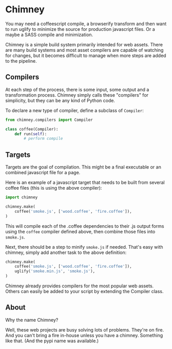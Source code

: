 Chimney
=======

You may need a coffeescript compile, a browserify transform and then
want to run uglify to minimize the source for production javascript
files. Or a maybe a SASS compile and minimization.

Chimney is a simple build system primarily intended for web
assets. There are many build systems and most asset compilers are
capable of watching for changes, but it becomes difficult to manage
when more steps are added to the pipeline.

Compilers
---------

At each step of the process, there is some input, some output and a
transformation process. Chimney simply calls these "compilers" for
simplicity, but they can be any kind of Python code.

To declare a new type of compiler, define a subclass of ``Compiler``:

```python
from chimney.compilers import Compiler

class coffee(Compiler):
    def run(self):
        # perform compile
```

Targets
-------

Targets are the goal of compilation. This might be a final executable
or an combined javascript file for a page.

Here is an example of a javascript target that needs to be built from
several coffee files (this is using the above compiler):

```python
import chimney

chimney.make(
    coffee('smoke.js', ['wood.coffee', 'fire.coffee']),
)
```

This will compile each of the .coffee dependencies to their .js output
forms using the ``coffee`` compiler defined above, then combine those
files into ``smoke.js``.

Next, there should be a step to minify ``smoke.js`` if needed. That's
easy with chimney, simply add another task to the above definition:

```python
chimney.make(
    coffee('smoke.js', ['wood.coffee', 'fire.coffee']),
    uglify('smoke.min.js', 'smoke.js'),
)
```

Chimney already provides compilers for the most popular web
assets. Others can easily be added to your script by extending the
Compiler class.

About
-----

Why the name Chimney?

Well, these web projects are busy solving lots of problems. They're on
fire. And you can't bring a fire in-house unless you have a
chimney. Something like that. (And the pypi name was available.)
